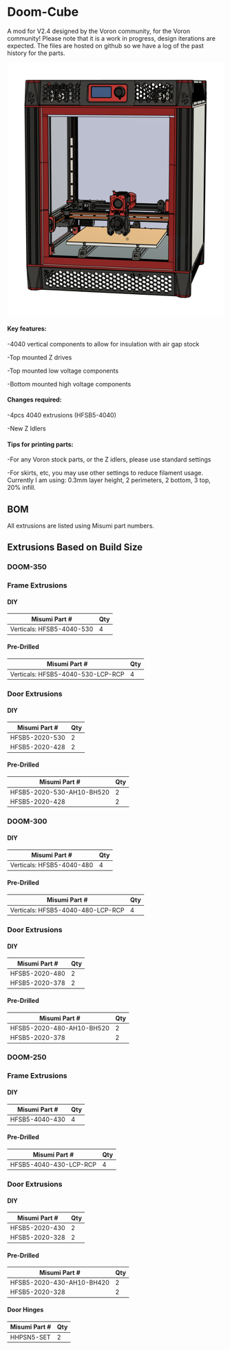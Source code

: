 # Doom-Cube
A mod for V2.4 designed by the Voron community, for the Voron community! Please note that it is a work in progress, design iterations are expected. The files are hosted on github so we have a log of the past history for the parts.

![image-20201221110435035](images/image-20201221110435035.png)

#### Key features:

-4040 vertical components to allow for insulation with air gap stock

-Top mounted Z drives

-Top mounted low voltage components

-Bottom mounted high voltage components



#### Changes required:

-4pcs 4040 extrusions (HFSB5-4040)

-New Z Idlers



#### Tips for printing parts:

-For any Voron stock parts, or the Z idlers, please use standard settings

-For skirts, etc, you may use other settings to reduce filament usage. Currently I am using: 0.3mm layer height, 2 perimeters, 2 bottom, 3 top, 20% infill. 

## BOM 
All extrusions are listed using Misumi part numbers.

## Extrusions Based on Build Size

### DOOM-350
### Frame Extrusions
#### DIY
Misumi Part #  |Qty
----|----|
Verticals: HFSB5-4040-530 |4 

#### Pre-Drilled
Misumi Part #  |Qty
----|----|
Verticals: HFSB5-4040-530-LCP-RCP |4

### Door Extrusions

#### DIY
Misumi Part #  |Qty
----|----|
HFSB5-2020-530|2
HFSB5-2020-428|2

#### Pre-Drilled
Misumi Part #  |Qty
----|----|
HFSB5-2020-530-AH10-BH520|2
HFSB5-2020-428|2

### DOOM-300
#### DIY
Misumi Part #  |Qty
----|----|
Verticals: HFSB5-4040-480 |4
#### Pre-Drilled
Misumi Part #  |Qty
----|----|
Verticals: HFSB5-4040-480-LCP-RCP |4
### Door Extrusions
#### DIY
Misumi Part #  |Qty
----|----|
HFSB5-2020-480|2
HFSB5-2020-378|2
#### Pre-Drilled
Misumi Part #  |Qty|
----|----|
HFSB5-2020-480-AH10-BH520|2
HFSB5-2020-378|2

### DOOM-250
### Frame Extrusions
#### DIY
Misumi Part #  |Qty
----|----|
HFSB5-4040-430 |4 

#### Pre-Drilled
Misumi Part #  |Qty|
----|----|
HFSB5-4040-430-LCP-RCP| 4

### Door Extrusions

#### DIY
Misumi Part #  |Qty| 
----|----|
HFSB5-2020-430|2
HFSB5-2020-328|2

#### Pre-Drilled

Misumi Part #  |Qty| 
----|----|
HFSB5-2020-430-AH10-BH420|2
HFSB5-2020-328|2

#### Door Hinges

|Misumi Part #  |Qty|
------|---|
HHPSN5-SET|2
